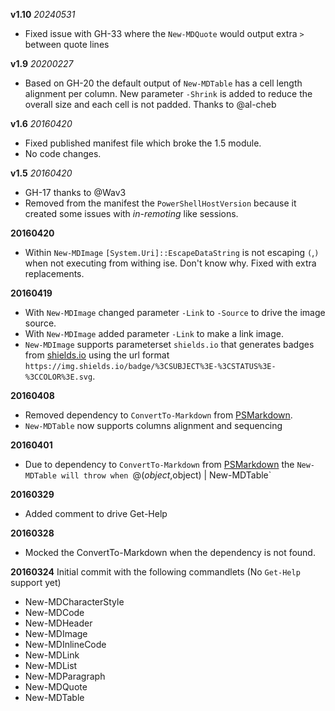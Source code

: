 **v1.10** *20240531*
- Fixed issue with GH-33 where the `New-MDQuote` would output extra `> ` between quote lines

**v1.9** *20200227*
- Based on GH-20 the default output of `New-MDTable` has a cell length alignment per column. New parameter `-Shrink` is added to reduce the overall size and each cell is not padded. Thanks to @al-cheb

**v1.6** *20160420*
- Fixed published manifest file which broke the 1.5 module.
- No code changes.

**v1.5** *20160420*
- GH-17 thanks to @Wav3
- Removed from the manifest the `PowerShellHostVersion` because it created some issues with *in-remoting* like sessions.

**20160420**
- Within `New-MDImage` `[System.Uri]::EscapeDataString` is not escaping `(`,`)` when not executing from withing ise. Don't know why. Fixed with extra replacements.

**20160419**
- With `New-MDImage` changed parameter `-Link` to `-Source` to drive the image source.
- With `New-MDImage` added parameter `-Link` to make a link image.
- `New-MDImage` supports parameterset `shields.io` that generates badges from [shields.io](https://shields.io/) using the url format `https://img.shields.io/badge/%3CSUBJECT%3E-%3CSTATUS%3E-%3CCOLOR%3E.svg`.

**20160408**
- Removed dependency to `ConvertTo-Markdown` from [PSMarkdown](http://www.powershellgallery.com/packages/PSMarkdown).
- `New-MDTable` now supports columns alignment and sequencing

**20160401**
- Due to dependency to `ConvertTo-Markdown` from [PSMarkdown](http://www.powershellgallery.com/packages/PSMarkdown) the `New-MDTable will throw when `@($object,$object) | New-MDTable`

**20160329**
- Added comment to drive Get-Help

**20160328**
- Mocked the ConvertTo-Markdown when the dependency is not found.


**20160324**
Initial commit with the following commandlets (No `Get-Help` support yet)

- New-MDCharacterStyle
- New-MDCode
- New-MDHeader
- New-MDImage
- New-MDInlineCode
- New-MDLink
- New-MDList
- New-MDParagraph
- New-MDQuote
- New-MDTable
